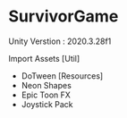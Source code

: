 # SurvivorGame

Unity Verstion : 2020.3.28f1

Import Assets
[Util]
- DoTween
[Resources]
- Neon Shapes
- Epic Toon FX
- Joystick Pack
